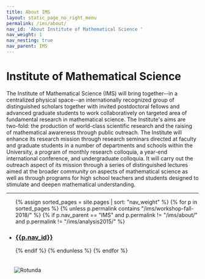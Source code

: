 ```yaml
---
title: About IMS
layout: static_page_no_right_menu
permalink: /ims/about/
nav_id: 'About Institute of Mathematical Science '
nav_weight: 1
nav_nesting: true
nav_parent: IMS
---
```



<h1 class="mb-5">Institute of Mathematical Science</h1>


The Institute of Mathematical Science (IMS) will bring together--in a centralized physical space--an internationally recognized group of distinguished scholars together with invited postdoctoral fellows and advanced graduate students to work collaboratively on targeted area of fundamental research in mathematical science. The Institute's aims are two-fold: the production of world-class scientific research and the raising of mathematical awareness through public outreach. The Institute will enhance its research mission through research seminars directed at faculty and graduate students in a number of departments and schools within the University, a program of monthly research colloquia, a year-end international conference, and undergraduate colloquia. It will carry out the outreach aspect of its mission through a series of distinguished lectures aimed at the broader community on aspects of mathematical science as well as through programs for high school teachers and students designed to stimulate and deepen mathematical understanding.

---

<ul>
{% assign sorted_pages = site.pages | sort: "nav_weight" %}
{% for p in sorted_pages %}
{% unless p.permalink contains "/ims/workshop-fall-2018/" %}
    {% if p.nav_parent == "IMS" and p.permalink != "/ims/about/" and p.permalink != "/ims/analysis2015/"  %}
    <li><h3><a href="{{site.url}}{{p.url}}">{{p.nav_id}}</a></h3></li>
    {% endif %}
{% endunless %}
{% endfor %}
</ul>

<img src="{{site.url}}/img/Routunda.jpg" class="clear-right" style="max-width:45%; padding:20px" alt="Rotunda">
